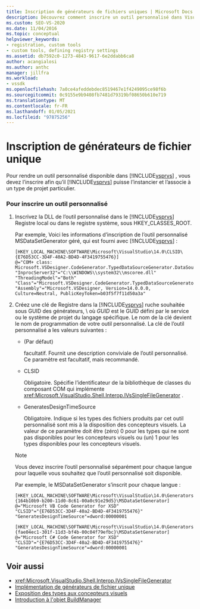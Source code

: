 ```yaml
---
title: Inscription de générateurs de fichiers uniques | Microsoft Docs
description: Découvrez comment inscrire un outil personnalisé dans Visual Studio pour l’instancier et l’associer à un type de projet particulier.
ms.custom: SEO-VS-2020
ms.date: 11/04/2016
ms.topic: conceptual
helpviewer_keywords:
- registration, custom tools
- custom tools, defining registry settings
ms.assetid: db7592c0-1273-4843-9617-6e2ddabb6ca8
author: acangialosi
ms.author: anthc
manager: jillfra
ms.workload:
- vssdk
ms.openlocfilehash: 7a0ce4afeddebdec8519467e1f4249095ce98f6b
ms.sourcegitcommit: 0c9155e9b9408fb7481d79319bf08650b610e719
ms.translationtype: MT
ms.contentlocale: fr-FR
ms.lasthandoff: 01/05/2021
ms.locfileid: "97875256"
---
```

# <a name="registering-single-file-generators"></a>Inscription de générateurs de fichier unique
Pour rendre un outil personnalisé disponible dans [!INCLUDE[vsprvs](../../code-quality/includes/vsprvs_md.md)] , vous devez l’inscrire afin qu’il [!INCLUDE[vsprvs](../../code-quality/includes/vsprvs_md.md)] puisse l’instancier et l’associe à un type de projet particulier.

### <a name="to-register-a-custom-tool"></a>Pour inscrire un outil personnalisé

1. Inscrivez la DLL de l’outil personnalisé dans le [!INCLUDE[vsprvs](../../code-quality/includes/vsprvs_md.md)] Registre local ou dans le registre système, sous HKEY_CLASSES_ROOT.

    Par exemple, Voici les informations d’inscription de l’outil personnalisé MSDataSetGenerator géré, qui est fourni avec [!INCLUDE[vsprvs](../../code-quality/includes/vsprvs_md.md)] :

   ```
   [HKEY_LOCAL_MACHINE\SOFTWARE\Microsoft\VisualStudio\14.0\CLSID\{E76D53CC-3D4F-40A2-BD4D-4F3419755476}]
   @="COM+ class: Microsoft.VSDesigner.CodeGenerator.TypedDataSourceGenerator.DataSourceGeneratorWrapper"
   "InprocServer32"="C:\\WINDOWS\\system32\\mscoree.dll"
   "ThreadingModel"="Both"
   "Class"="Microsoft.VSDesigner.CodeGenerator.TypedDataSourceGenerator.DataSourceGeneratorWrapper"
   "Assembly"="Microsoft.VSDesigner, Version=14.0.0.0, Culture=Neutral, PublicKeyToken=b03f5f7f11d50a3a"
   ```

2. Créez une clé de Registre dans la [!INCLUDE[vsprvs](../../code-quality/includes/vsprvs_md.md)] ruche souhaitée sous GUID des générateurs, \\  où *GUID* est le GUID défini par le service ou le système de projet du langage spécifique. Le nom de la clé devient le nom de programmation de votre outil personnalisé. La clé de l’outil personnalisé a les valeurs suivantes :

   - (Par défaut)

        facultatif. Fournit une description conviviale de l’outil personnalisé. Ce paramètre est facultatif, mais recommandé.

   - CLSID

        Obligatoire. Spécifie l’identificateur de la bibliothèque de classes du composant COM qui implémente <xref:Microsoft.VisualStudio.Shell.Interop.IVsSingleFileGenerator> .

   - GeneratesDesignTimeSource

        Obligatoire. Indique si les types des fichiers produits par cet outil personnalisé sont mis à la disposition des concepteurs visuels. La valeur de ce paramètre doit être (zéro) 0 pour les types qui ne sont pas disponibles pour les concepteurs visuels ou (un) 1 pour les types disponibles pour les concepteurs visuels.

   > [!NOTE]
   > Vous devez inscrire l’outil personnalisé séparément pour chaque langue pour laquelle vous souhaitez que l’outil personnalisé soit disponible.

    Par exemple, le MSDataSetGenerator s’inscrit pour chaque langue :

   ```
   [HKEY_LOCAL_MACHINE\SOFTWARE\Microsoft\VisualStudio\14.0\Generators\{164b10b9-b200-11d0-8c61-00a0c91e29d5}\MSDataSetGenerator]
   @="Microsoft VB Code Generator for XSD"
   "CLSID"="{E76D53CC-3D4F-40a2-BD4D-4F3419755476}"
   "GeneratesDesignTimeSource"=dword:00000001

   [HKEY_LOCAL_MACHINE\SOFTWARE\Microsoft\VisualStudio\14.0\Generators\{fae04ec1-301f-11d3-bf4b-00c04f79efbc}\MSDataSetGenerator]
   @="Microsoft C# Code Generator for XSD"
   "CLSID"="{E76D53CC-3D4F-40a2-BD4D-4F3419755476}"
   "GeneratesDesignTimeSource"=dword:00000001
   ```

## <a name="see-also"></a>Voir aussi
- <xref:Microsoft.VisualStudio.Shell.Interop.IVsSingleFileGenerator>
- [Implémentation de générateurs de fichier unique](../../extensibility/internals/implementing-single-file-generators.md)
- [Exposition des types aux concepteurs visuels](../../extensibility/internals/exposing-types-to-visual-designers.md)
- [Introduction à l'objet BuildManager](/previous-versions/8f9kffa8(v=vs.140))